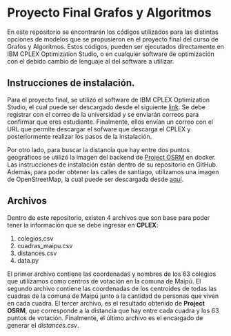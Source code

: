 # Proyecto Final Grafos y Algoritmos

En este repositorio se encontrarán los códigos utilizados para las distintas opciones de modelos que se propusieron en el proyecto final del curso de Grafos y Algoritmos. Estos códigos, pueden ser ejecutados directamente en IBM CPLEX Optimization Studio, o en cualquier software de optimización con el debido cambio de lenguaje al del software a utilizar.

## Instrucciones de instalación.

Para el proyecto final, se utilizó el software de IBM CPLEX Optimization Studio, el cual puede ser descargado desde el siguiente [link](https://community.ibm.com/community/user/datascience/blogs/xavier-nodet1/2020/07/09/cplex-free-for-students). Se debe registrar con el correo de la universidad y se enviarán correos para confirmar que eres estudiante. Finalmente, ellos envían un correo con el URL que permite descargar el sofware que descarga el CPLEX y posteriormente realizar los pasos de la instalación.

Por otro lado, para buscar la distancia que hay entre dos puntos geográficos se utilizó la imagen del backend de [Project OSRM](https://github.com/Project-OSRM/osrm-backend) en docker. Las instrucciones de instalación están dentro de su repositorio en GitHub. Además, para poder obtener las calles de santiago, utilizamos una imagen de OpenStreetMap, la cual puede ser descargada desde [aquí](https://download.geofabrik.de/south-america/chile-latest.osm.pbf).

## Archivos

Dentro de este repositorio, existen 4 archivos que son base para poder tener la información que se debe ingresar en **CPLEX**:

1. colegios.csv
2. cuadras_maipu.csv
3. distances.csv
4. data.py

El primer archivo contiene las coordenadas y nombres de los 63 colegios que utilizamos como centros de votación en la comuna de Maipú. El segundo archivo contiene las coordenadas de los centroides de todas las cuadras de la comuna de Maipú junto a la cantidad de personas que viven en cada cuadra. El tercer archivo, es el resultado obtenido de **Project OSRM**, que corresponde a la distancia que hay entre cada cuadra y los 63 puntos de votación. Finalmente, el último archivo es el encargado de generar el *distances.csv*.
